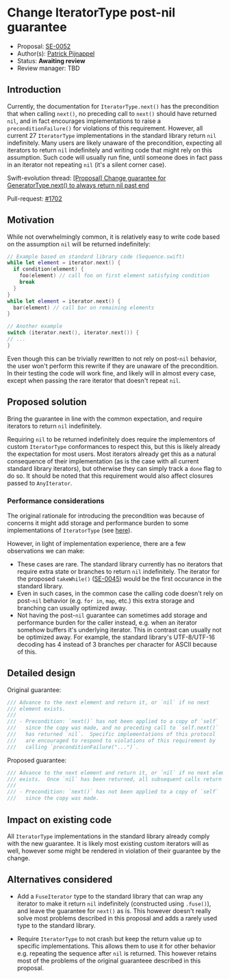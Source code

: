 # Change IteratorType post-nil guarantee

* Proposal: [SE-0052](https://github.com/apple/swift-evolution/blob/master/proposals/0052-iterator-post-nil-guarantee.md)
* Author(s): [Patrick Pijnappel](https://github.com/PatrickPijnappel)
* Status: **Awaiting review**
* Review manager: TBD

## Introduction

Currently, the documentation for `IteratorType.next()` has the precondition
that when calling `next()`, no preceding call to `next()` should have returned
`nil`, and in fact encourages implementations to raise a `preconditionFailure()`
for violations of this requirement. However, all current 27 `IteratorType`
implementations in the standard library return `nil` indefinitely. Many users
are likely unaware of the precondition, expecting all iterators to return
`nil` indefinitely and writing code that might rely on this assumption. Such
code will usually run fine, until someone does in fact pass in an iterator not
repeating `nil` (it's a silent corner case).

Swift-evolution thread: [\[Proposal\] Change guarantee for GeneratorType.next() to always return nil past end](http://thread.gmane.org/gmane.comp.lang.swift.evolution/8519)

Pull-request: [#1702](https://github.com/apple/swift/pull/1702)

## Motivation

While not overwhelmingly common, it is relatively easy to write code based on the
assumption `nil` will be returned indefinitely:

``` swift
// Example based on standard library code (Sequence.swift)
while let element = iterator.next() {
  if condition(element) {
    foo(element) // call foo on first element satisfying condition
    break
  }
}
while let element = iterator.next() {
  bar(element) // call bar on remaining elements
}

// Another example
switch (iterator.next(), iterator.next()) {
// ...
}
```

Even though this can be trivially rewritten to not rely on post-`nil` behavior,
the user won't perform this rewrite if they are unaware of the precondition. In
their testing the code will work fine, and likely will in almost every case,
except when passing the rare iterator that doesn't repeat `nil`.

## Proposed solution

Bring the guarantee in line with the common expectation, and require iterators
to return `nil` indefinitely.

Requiring `nil` to be returned indefinitely does require the implementors of
custom `IteratorType` conformances to respect this, but this is likely already
the expectation for most users. Most iterators already get this as a natural
consequence of their implementation (as is the case with all current standard
library iterators), but otherwise they can simply track a `done` flag to do so.
It should be noted that this requirement would also affect closures passed to
`AnyIterator`.

### Performance considerations
The original rationale for introducing the precondition was because of concerns
it might add storage and performance burden to some implementations of
`IteratorType` (see [here](http://article.gmane.org/gmane.comp.lang.swift.evolution/8532)).

However, in light of implementation experience, there are a few observations we
can make:
- These cases are rare. The standard library currently has no iterators that
require extra state or branches to return `nil` indefinitely. The iterator for
the proposed `takeWhile()` ([SE-0045](https://github.com/apple/swift-evolution/blob/master/proposals/0045-scan-takewhile-dropwhile.md))
would be the first occurance in the standard library.
- Even in such cases, in the common case the calling code doesn't rely on
post-`nil` behavior (e.g. `for in`, `map`, etc.) this extra storage and
branching can usually optimized away.
- Not having the post-`nil` guarantee can sometimes add storage and performance
burden for the caller instead, e.g. when an iterator somehow buffers it's
underlying iterator. This in contrast can usually not be optimized away. For
example, the standard library's UTF-8/UTF-16 decoding has 4 instead of 3 branches
per character for ASCII because of this.

## Detailed design

Original guarantee:

``` swift
/// Advance to the next element and return it, or `nil` if no next
/// element exists.
///
/// - Precondition: `next()` has not been applied to a copy of `self`
///   since the copy was made, and no preceding call to `self.next()`
///   has returned `nil`.  Specific implementations of this protocol		
///   are encouraged to respond to violations of this requirement by		
///   calling `preconditionFailure("...")`.
```

Proposed guarantee:

``` swift
/// Advance to the next element and return it, or `nil` if no next element
/// exists.  Once `nil` has been returned, all subsequent calls return `nil`.
///
/// - Precondition: `next()` has not been applied to a copy of `self`
///   since the copy was made.
```

## Impact on existing code

All `IteratorType` implementations in the standard library already comply with
the new guarantee. It is likely most existing custom iterators will as well,
however some might be rendered in violation of their guarantee by the change.

## Alternatives considered

- Add a `FuseIterator` type to the standard library that can wrap any iterator
to make it return `nil` indefinitely (constructed using `.fuse()`), and leave
the guarantee for `next()` as is. This however doesn't really solve most problems
described in this proposal and adds a rarely used type to the standard library.

- Require `IteratorType` to not crash but keep the return value up to specific
implementations. This allows them to use it for other behavior e.g. repeating
the sequence after `nil` is returned. This however retains most of the problems
of the original guaranteee described in this proposal.
